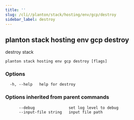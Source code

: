 ```yaml
---
title: ''
slug: /cli//planton/stack/hosting/env/gcp/destroy
sidebar_label: destroy
---
```

## planton stack hosting env gcp destroy

destroy stack

```
planton stack hosting env gcp destroy [flags]
```

### Options

```
  -h, --help   help for destroy
```

### Options inherited from parent commands

```
      --debug               set log level to debug
      --input-file string   input file path
```

